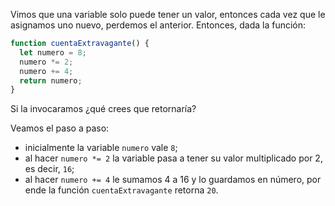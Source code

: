 Vimos que una variable solo puede tener un valor, entonces cada vez que le asignamos uno nuevo, perdemos el anterior. Entonces, dada la función:

``` javascript
function cuentaExtravagante() {
  let numero = 8;
  numero *= 2;
  numero += 4;
  return numero;
}
```

Si la invocaramos ¿qué crees que retornaría? 

Veamos el paso a paso:

* inicialmente la variable `numero` vale `8`;
* al hacer `numero *= 2` la variable pasa a tener su valor multiplicado por 2, es decir, `16`;
* al hacer `numero += 4` le sumamos 4 a 16 y lo guardamos en número, por ende la función `cuentaExtravagante` retorna `20`. 